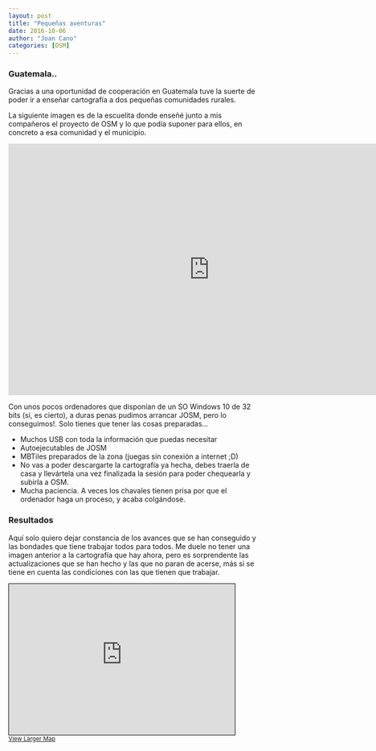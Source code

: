 ```yaml
---
layout: post
title: "Pequeñas aventuras"
date: 2016-10-06
author: "Joan Cano"
categories: [OSM]
---
```


### Guatemala..

Gracias a una oportunidad de cooperación en Guatemala tuve la suerte de poder ir a enseñar cartografía a dos pequeñas comunidades rurales.

La siguiente imagen es de la escuelita donde enseñé junto a mis compañeros el proyecto de OSM y lo que podía suponer para ellos, en concreto a esa comunidad y el municipio.

<iframe width="800" height="500" src="http://38994238.servicio-online.net/joancano.github.io/panos/panellum.html" frameborder="0" allowfullscreen></iframe>



Con unos pocos ordenadores que disponían de un SO Windows 10 de 32 bits (si, es cierto), a duras penas pudimos
arrancar JOSM, pero lo conseguimos!. Solo tienes que tener las cosas preparadas...


- Muchos USB con toda la información que puedas necesitar
- Autoejecutables de JOSM
- MBTiles preparados de la zona (juegas sin conexión a internet ;D)
- No vas a poder descargarte la cartografía ya hecha, debes traerla de casa y llevártela una vez finalizada la sesión para poder chequearla y subirla a OSM.
- Mucha paciencia. A veces los chavales tienen prisa por que el ordenador haga un proceso, y acaba colgándose.


### Resultados

Aquí solo quiero dejar constancia de los avances que se han conseguido y las bondades que tiene trabajar todos para todos. Me duele no tener una imagen anterior a la cartografía que hay ahora, pero es sorprendente las actualizaciones que se han hecho y las que no paran de acerse, más si se tiene en cuenta las condiciones con las que tienen que trabajar.

<iframe width="450" height="300" frameborder="0" scrolling="no" marginheight="0" marginwidth="0" 		src="https://www.openstreetmap.org/export/embed.html?bbox=-90.31596422195436%2C15.457568384197668%2C-90.29341220855714%2C15.470349161406482&amp;layer=mapnik&amp;marker=15.463958871391037%2C-90.30468821525574"
style="border: 1px solid black"></iframe><br/><small><a href="https://www.openstreetmap.org/?mlat=15.4640&amp;mlon=-90.3047#map=16/15.4640/-90.3047">View Larger Map</a></small>
